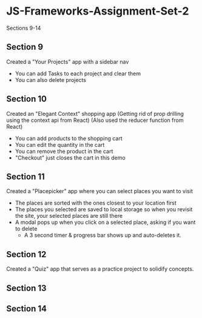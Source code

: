 # JS-Frameworks-Assignment-Set-2

Sections 9-14

## Section 9

Created a "Your Projects" app with a sidebar nav

- You can add Tasks to each project and clear them
- You can also delete projects

## Section 10

Created an "Elegant Context" shopping app
(Getting rid of prop drilling using the context api from React)
(Also used the reducer function from React)

- You can add products to the shopping cart
- You can edit the quantity in the cart
- You can remove the product in the cart
- "Checkout" just closes the cart in this demo

## Section 11

Created a "Placepicker" app where you can select places you want to visit

- The places are sorted with the ones closest to your location first
- The places you selected are saved to local storage so when you revisit the site, your selected places are still there
- A modal pops up when you click on a selected place, asking if you want to delete
  - A 3 second timer & progress bar shows up and auto-deletes it.

## Section 12

Created a "Quiz" app that serves as a practice project to solidify concepts.

## Section 13

## Section 14
